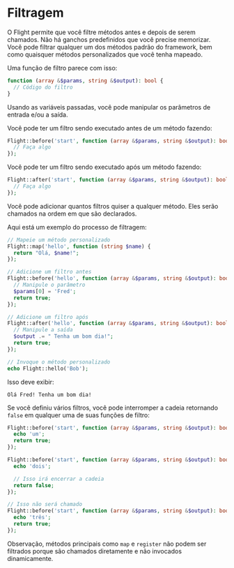 # Filtragem

O Flight permite que você filtre métodos antes e depois de serem chamados. Não há ganchos predefinidos que você precise memorizar. Você pode filtrar qualquer um dos métodos padrão do framework, bem como quaisquer métodos personalizados que você tenha mapeado.

Uma função de filtro parece com isso:

```php
function (array &$params, string &$output): bool {
  // Código do filtro
}
```

Usando as variáveis passadas, você pode manipular os parâmetros de entrada e/ou a saída.

Você pode ter um filtro sendo executado antes de um método fazendo:

```php
Flight::before('start', function (array &$params, string &$output): bool {
  // Faça algo
});
```

Você pode ter um filtro sendo executado após um método fazendo:

```php
Flight::after('start', function (array &$params, string &$output): bool {
  // Faça algo
});
```

Você pode adicionar quantos filtros quiser a qualquer método. Eles serão chamados na ordem em que são declarados.

Aqui está um exemplo do processo de filtragem:

```php
// Mapeie um método personalizado
Flight::map('hello', function (string $name) {
  return "Olá, $name!";
});

// Adicione um filtro antes
Flight::before('hello', function (array &$params, string &$output): bool {
  // Manipule o parâmetro
  $params[0] = 'Fred';
  return true;
});

// Adicione um filtro após
Flight::after('hello', function (array &$params, string &$output): bool {
  // Manipule a saída
  $output .= " Tenha um bom dia!";
  return true;
});

// Invoque o método personalizado
echo Flight::hello('Bob');
```

Isso deve exibir:

```
Olá Fred! Tenha um bom dia!
```

Se você definiu vários filtros, você pode interromper a cadeia retornando `false` em qualquer uma de suas funções de filtro:

```php
Flight::before('start', function (array &$params, string &$output): bool {
  echo 'um';
  return true;
});

Flight::before('start', function (array &$params, string &$output): bool {
  echo 'dois';

  // Isso irá encerrar a cadeia
  return false;
});

// Isso não será chamado
Flight::before('start', function (array &$params, string &$output): bool {
  echo 'três';
  return true;
});
```

Observação, métodos principais como `map` e `register` não podem ser filtrados porque são chamados diretamente e não invocados dinamicamente.